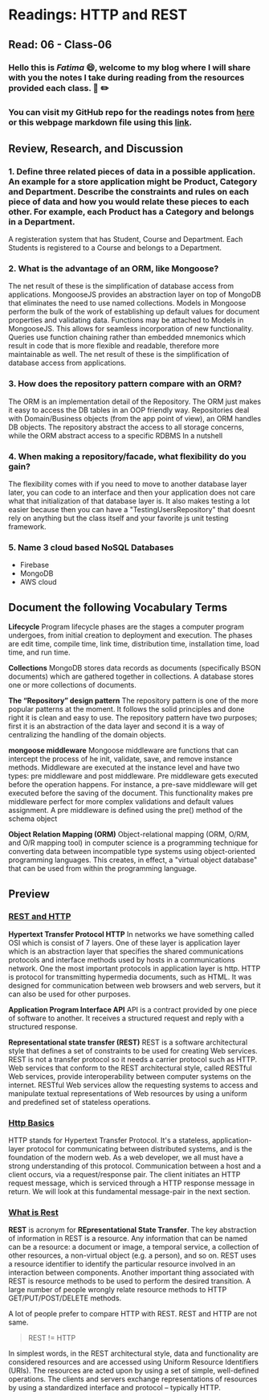 # Readings: HTTP and REST
## Read: 06 - Class-06
### Hello this is ***Fatima*** :smile:, welcome to my blog where I will share with you the notes I take during reading from the resources provided each class. :closed_book: :pencil2:
### You can visit my GitHub repo for the readings notes from [here](https://github.com/fati-ma/reading-notes-401) or this webpage markdown file using this [link](https://github.com/fati-ma/reading-notes-401/blob/main/read-06.md).


## Review, Research, and Discussion

### 1. Define three related pieces of data in a possible application. An example for a store application might be Product, Category and Department. Describe the constraints and rules on each piece of data and how you would relate these pieces to each other. For example, each Product has a Category and belongs in a Department.
A registeration system that has Student, Course and Department. Each Students is registered to a Course and belongs to a Department.

### 2. What is the advantage of an ORM, like Mongoose?
The net result of these is the simplification of database access from applications. MongooseJS provides an abstraction layer on top of MongoDB that eliminates the need to use named collections. Models in Mongoose perform the bulk of the work of establishing up default values for document properties and validating data. Functions may be attached to Models in MongooseJS. This allows for seamless incorporation of new functionality. Queries use function chaining rather than embedded mnemonics which result in code that is more flexible and readable, therefore more maintainable as well. The net result of these is the simplification of database access from applications.

### 3. How does the repository pattern compare with an ORM?
The ORM is an implementation detail of the Repository. The ORM just makes it easy to access the DB tables in an OOP friendly way. Repositories deal with Domain/Business objects (from the app point of view), an ORM handles DB objects. The repository abstract the access to all storage concerns, while the ORM abstract access to a specific RDBMS In a nutshell

### 4. When making a repository/facade, what flexibility do you gain?
The flexibility comes with if you need to move to another database layer later, you can code to an interface and then your application does not care what that initialization of that database layer is. It also makes testing a lot easier because then you can have a "TestingUsersRepository" that doesnt rely on anything but the class itself and your favorite js unit testing framework.

### 5. Name 3 cloud based NoSQL Databases
  - Firebase 
  - MongoDB 
  - AWS cloud
  
  
## Document the following Vocabulary Terms

**Lifecycle**
Program lifecycle phases are the stages a computer program undergoes, from initial creation to deployment and execution. The phases are edit time, compile time, link time, distribution time, installation time, load time, and run time.

**Collections**
MongoDB stores data records as documents (specifically BSON documents) which are gathered together in collections. A database stores one or more collections of documents.

**The “Repository” design pattern**
The repository pattern is one of the more popular patterns at the moment. It follows the solid principles and done right it is clean and easy to use. The repository pattern have two purposes; first it is an abstraction of the data layer and second it is a way of centralizing the handling of the domain objects.

**mongoose middleware**
Mongoose middleware are functions that can intercept the process of he init, validate, save, and remove instance methods. Middleware are executed at the instance level and have two types: pre middleware and post middleware. Pre middleware gets executed before the operation happens. For instance, a pre-save middleware will get executed before the saving of the document. This functionality makes pre middleware perfect for more complex validations and default values assignment. A pre middleware is defined using the pre() method of the schema object

**Object Relation Mapping (ORM)**
Object-relational mapping (ORM, O/RM, and O/R mapping tool) in computer science is a programming technique for converting data between incompatible type systems using object-oriented programming languages. This creates, in effect, a "virtual object database" that can be used from within the programming language.


## Preview

### [REST and HTTP](https://www.youtube.com/watch?v=Q-BpqyOT3a8)

**Hypertext Transfer Protocol HTTP**
In networks we have something called OSI which is consist of 7 layers. One of these layer is application layer which is an abstraction layer that specifies the shared communications protocols and interface methods used by hosts in a communications network. One the most important protocols in application layer is http. HTTP is protocol for transmitting hypermedia documents, such as HTML. It was designed for communication between web browsers and web servers, but it can also be used for other purposes.

**Application Program Interface API**
API is a contract provided by one piece of software to another. It receives a structured request and reply with a structured response.

**Representational state transfer (REST)**
REST is a software architectural style that defines a set of constraints to be used for creating Web services. REST is not a transfer protocol so it needs a carrier protocol such as HTTP. Web services that conform to the REST architectural style, called RESTful Web services, provide interoperability between computer systems on the internet. RESTful Web services allow the requesting systems to access and manipulate textual representations of Web resources by using a uniform and predefined set of stateless operations.


### [Http Basics](https://code.tutsplus.com/tutorials/http-the-protocol-every-web-developer-must-know-part-1--net-31177)
HTTP stands for Hypertext Transfer Protocol. It's a stateless, application-layer protocol for communicating between distributed systems, and is the foundation of the modern web. As a web developer, we all must have a strong understanding of this protocol.
Communication between a host and a client occurs, via a request/response pair. The client initiates an HTTP request message, which is serviced through a HTTP response message in return. We will look at this fundamental message-pair in the next section.


### [What is Rest](https://restfulapi.net/)
**REST** is acronym for **REpresentational State Transfer**.
The key abstraction of information in REST is a resource. Any information that can be named can be a resource: a document or image, a temporal service, a collection of other resources, a non-virtual object (e.g. a person), and so on. REST uses a resource identifier to identify the particular resource involved in an interaction between components.
Another important thing associated with REST is resource methods to be used to perform the desired transition. A large number of people wrongly relate resource methods to HTTP GET/PUT/POST/DELETE methods.

A lot of people prefer to compare HTTP with REST. REST and HTTP are not same.

> REST != HTTP

In simplest words, in the REST architectural style, data and functionality are considered resources and are accessed using Uniform Resource Identifiers (URIs). The resources are acted upon by using a set of simple, well-defined operations. The clients and servers exchange representations of resources by using a standardized interface and protocol – typically HTTP.

